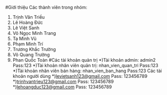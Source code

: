 #Giới thiệu
Các thành viên trong nhóm:
1) Trịnh Văn Triều
2) Lê Hoàng Đức
3) Lê Việt Sanh
4) Võ Ngọc Minh Trang
5) Tạ Minh Vũ
6) Phạm Minh Trí 
7) Trương Khắc Trường
8) Võ Quang Trường
9) Phan Quốc Toàn 
#Các tài khoản quản trị
*)Tài khoản admin: admin2
Pass:123
*)Tài khoản nhân viên quản trị: nhan_vien_quan_tri
Pass:123
*)Tài khoản nhân viên bán hàng: nhan_vien_ban_hang
Pass:123
Các tài khoản người dùng 
*)levietsanh123@gmail.com
Pass: 123456789
*)trinhvantrieu123@gmail.com
Pass: 123456789
*)lehoangduc123@gmail.com
Pass: 123456789